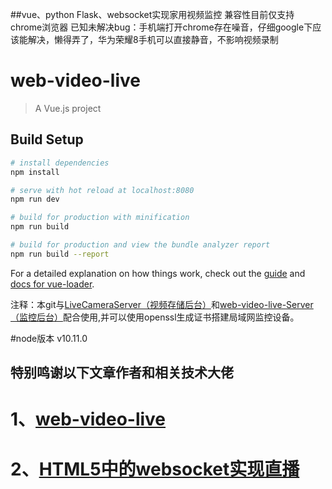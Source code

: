 ##vue、python Flask、websocket实现家用视频监控
兼容性目前仅支持chrome浏览器
已知未解决bug：手机端打开chrome存在噪音，仔细google下应该能解决，懒得弄了，华为荣耀8手机可以直接静音，不影响视频录制
# web-video-live

> A Vue.js project

## Build Setup

``` bash
# install dependencies
npm install

# serve with hot reload at localhost:8080
npm run dev

# build for production with minification
npm run build

# build for production and view the bundle analyzer report
npm run build --report
```

For a detailed explanation on how things work, check out the [guide](http://vuejs-templates.github.io/webpack/) and [docs for vue-loader](http://vuejs.github.io/vue-loader).

注释：本git与[LiveCameraServer（视频存储后台）](https://github.com/wxh4321/LiveCameraServer)和[web-video-live-Server（监控后台）](https://github.com/wxh4321/web-video-live-Server)配合使用,并可以使用openssl生成证书搭建局域网监控设备。

#node版本 v10.11.0

## 特别鸣谢以下文章作者和相关技术大佬
# 1、[web-video-live](https://github.com/fuyi501/web-video-live)
# 2、[HTML5中的websocket实现直播](https://blog.csdn.net/qq_39364032/article/details/79744309)


